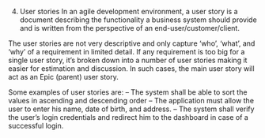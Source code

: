4. User stories
In an agile development environment, a user story is a document describing the functionality a business system should provide and is written from the perspective of an end-user/customer/client.

The user stories are not very descriptive and only capture ‘who’, ‘what’, and ‘why’ of a requirement in limited detail. If any requirement is too big for a single user story, it’s broken down into a number of user stories making it easier for estimation and discussion. In such cases, the main user story will act as an Epic (parent) user story.

Some examples of user stories are:
– The system shall be able to sort the values in ascending and descending order
– The application must allow the user to enter his name, date of birth, and address.
– The system shall verify the user’s login credentials and redirect him to the dashboard in case of a successful login.